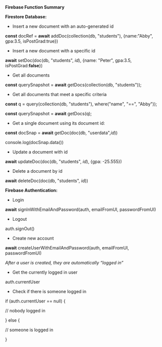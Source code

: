 **Firebase Function Summary**

**Firestore Database:**

- Insert a new document with an auto-generated id

**const** docRef = **await** addDoc(collection(db, "students"),
{name:"Abby", gpa:3.5, isPostGrad:true})

- Insert a new document with a specific id

**await** setDoc(doc(db, "students", *<span class="mark">id</span>*),
{name: "Peter", gpa:3.5, isPostGrad:**false**})

- Get all documents

**const** querySnapshot = **await** getDocs(collection(db, "students"));

- Get all documents that meet a specific criteria

**const** q = query(collection(db, "students"), where("name", "==",
"Abby"));

**const** querySnapshot = **await** getDocs(q);

- Get a single document using its document id:

**const** docSnap = **await** getDoc(doc(db,
"userdata",*<span class="mark">id</span>*))

console.log(docSnap.data())

- Update a document with id

**await** updateDoc(doc(db, "students", *id*), {gpa: -25.555})

- Delete a document by id

**await** deleteDoc(doc(db, "students", *id*))

**Firebase Authentication:**

- Login

**await** signInWithEmailAndPassword(auth, emailFromUI, passwordFromUI)

- Logout

auth.signOut()

- Create new account

**await** createUserWithEmailAndPassword(auth, emailFromUI,
passwordFromUI)

*After a user is created, they are automatically “logged in”*

- Get the currently logged in user

auth.currentUser

- Check if there is someone logged in

if (auth.currentUser == null) {

// nobody logged in

} else {

// someone is logged in

}
